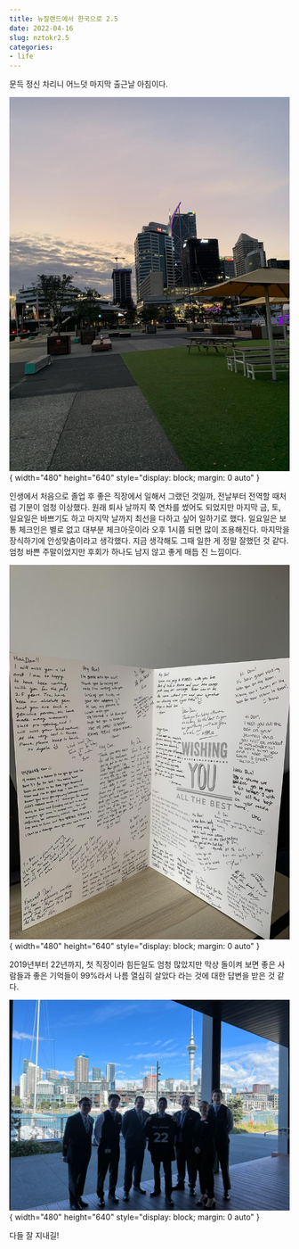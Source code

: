 ```yaml
---
title: 뉴질랜드에서 한국으로 2.5
date: 2022-04-16
slug: nztokr2.5
categories:
- life
---
```


문득 정신 차리니 어느덧 마지막 출근날 아침이다.

<!-- more -->

![image](../../../../assets/images/22-04-16-nztokr/nztokr2.5-1.jpeg){ width="480" height="640" style="display: block; margin: 0 auto" }

 인생에서 처음으로 졸업 후 좋은 직장에서 일해서 그랬던 것일까, 전날부터 전역할 때처럼 기분이 엄청 이상했다. 원래 퇴사 날까지 쭉 연차를 썼어도 되었지만 마지막 금, 토, 일요일은 바쁘기도 하고 마지막 날까지 최선을 다하고 싶어 일하기로 했다. 일요일은 보통 체크인은 별로 없고 대부분 체크아웃이라 오후 1시쯤 되면 많이 조용해진다. 마지막을 장식하기에 안성맞춤이라고 생각했다. 지금 생각해도 그때 일한 게 정말 잘했던 것 같다. 엄청 바쁜 주말이었지만 후회가 하나도 남지 않고 좋게 매듭 진 느낌이다. 

![image](../../../../assets/images/22-04-16-nztokr/nztokr2.5-2.jpeg){ width="480" height="640" style="display: block; margin: 0 auto" }

2019년부터 22년까지, 첫 직장이라 힘든일도 엄청 많았지만 막상 돌이켜 보면 좋은 사람들과 좋은 기억들이 99%라서 나름 열심히 살았다 라는 것에 대한 답변을 받은 것 같다. 

![image](../../../../assets/images/22-04-16-nztokr/nztokr2.5-3.jpeg){ width="480" height="640" style="display: block; margin: 0 auto" }

다들 잘 지내길!